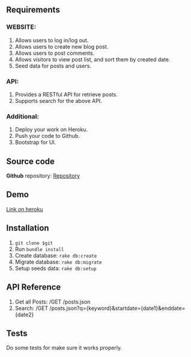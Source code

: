 ## Requirements

### WEBSITE:
1. Allows users to log in/log out.
2. Allows users to create new blog post.
3. Allows users to post comments.
4. Allows visitors to view post list, and sort them by created date.
5. Seed data for posts and users.
### API:
1. Provides a RESTful API for retrieve posts.
2. Supports search for the above API.
### Additional:
1. Deploy your work on Heroku.
2. Push your code to Github.
3. Bootstrap for UI.

## Source code

**Github** repository:
[Repository](https://github.com/jimmytuc/rth_spec_test.git)

## Demo

[Link on heroku](https://rth-test-blog.herokuapp.com/)

## Installation

1. `git clone $git`
2. Run `bundle install`
3. Create database: `rake db:create`
4. Migrate database: `rake db:migrate`
5. Setup seeds data: `rake db:setup`

## API Reference

1. Get all Posts: /GET /posts.json
2. Search: /GET /posts.json?q={keyword}&startdate={date1}&enddate={date2}

## Tests
Do some tests for make sure it works properly.

